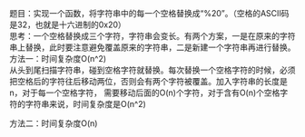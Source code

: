 题目：实现一个函数，将字符串中的每一个空格替换成“%20”。（空格的ASCII码是32，也就是十六进制的0x20）  
思考：一个空格替换成三个字符，字符串会变长。有两个方案，一是在原来的字符串上替换，此时要注意避免覆盖原来的字符串，二是新建一个字符串再进行替换。  
方法一：时间复杂度O(n^2)   
从头到尾扫描字符串，碰到空格字符就替换。每次替换一个空格字符的时候，必须把空格后的字符往后移动两位，否则会有两个字符被覆盖。加入字符串的长度是n，对于每一个空格字符，
需要移动后面的O(n)个字符，对于含有O(n)个空格字符的字符串来说，时间复杂度是O(n^2)   

方法二：时间复杂度O(n)
